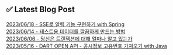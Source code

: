 
## ✅ Latest Blog Post

[2023/06/18 - SSE로 알림 기능 구현하기 with Spring](https://dkswnkk.tistory.com/702) <br/>
[2023/06/14 - 테스트용 데이터를 깔끔하게 만드는 방법](https://dkswnkk.tistory.com/701) <br/>
[2023/06/06 - 당신은 트랜잭션에 대해 얼마나 알고 있는가](https://dkswnkk.tistory.com/700) <br/>
[2023/05/16 - DART OPEN API - 공시정보 고유번호 가져오기 with Java](https://dkswnkk.tistory.com/698) <br/>
